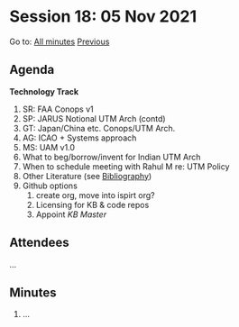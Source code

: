 # Session 18: 05 Nov 2021

Go to: [All minutes](../index.md) [Previous](mom-0211.md)

## Agenda

**Technology Track**

1. SR: FAA Conops v1
2. SP: JARUS Notional UTM Arch (contd)
3. GT: Japan/China etc. Conops/UTM Arch.
4. AG: ICAO + Systems approach
5. MS: UAM v1.0
6. What to beg/borrow/invent for Indian UTM Arch
7. When to schedule meeting with Rahul M re: UTM Policy
8. Other Literature (see [Bibliography](../bibliography.md))
9. Github options
    1. create org, move into ispirt org?
    2. Licensing for KB & code repos
    3. Appoint *KB Master*

## Attendees

...

## Minutes

1. ...